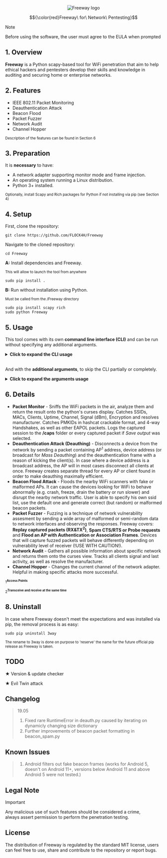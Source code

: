 <div align="center">
  <img src="https://github.com/FLOCK4H/Freeway/assets/161654571/85eb939d-0154-4767-8aab-c3a5e29b1d6f" alt="Freeway logo" />

  $${\color{red}Freeway\ for\ Network\ Pentesting}$$
</div>

> [!NOTE]
> Before using the software, the user must agree to the EULA when prompted

<h2><strong>1. Overview</strong></h2>

**Freeway** is a Python scapy-based tool for WiFi penetration that aim to help ethical hackers and pentesters develop their skills and knowledge in auditing and securing home or enterprise networks.

<h2><strong>2. Features</strong></h2>

- IEEE 802.11 Packet Monitoring
- Deauthentication Attack
- Beacon Flood
- Packet Fuzzer
- Network Audit
- Channel Hopper

<sub>Description of the features can be found in Section 6</sub>

<h2><strong>3. Preparation</strong></h2>

It is **necessary** to have:
- A network adapter supporting monitor mode and frame injection.
- An operating system running a Linux distribution.
- Python 3+ installed.

<sub>Optionally, install Scapy and Rich packages for Python if not installing via pip (see Section 4)</sub>

<h2><strong>4. Setup</strong></h2>

First, clone the repository:

    git clone https://github.com/FLOCK4H/Freeway

Navigate to the cloned repository:

    cd Freeway

<strong>A:</strong> Install dependencies and Freeway.

<sub>This will allow to launch the tool from anywhere</sub>

    sudo pip install .

<strong>B:</strong> Run without installation using Python.

<sub>Must be called from the /Freeway directory</sub>

    sudo pip install scapy rich
    sudo python Freeway

<h2><strong>5. Usage</strong></h2>

This tool comes with its own **command line interface (CLI)** and can be run without specifying any additional arguments.

<details>
<summary><strong>Click to expand the CLI usage</strong></summary>
<br />

    sudo Freeway

Follow the prompt to select the network adapter (see Section 3):

![image](https://github.com/FLOCK4H/Freeway/assets/161654571/653c9304-3256-4444-8f3f-0677134c8af8)

Select the feature and parameter(s):

![image](https://github.com/FLOCK4H/Freeway/assets/161654571/2444922e-6f1b-4958-99ea-df7463b912cb)
![image](https://github.com/FLOCK4H/Freeway/assets/161654571/757b5d77-be12-4dda-a957-3c305789bba7)

</details>
<br />

And with the **additional arguments**, to skip the CLI partially or completely.

<details>
<summary><strong>Click to expand the arguments usage</strong></summary>
<br />

    sudo Freeway -i wlan2 -a monitor -p 1,2,a

<sub>'-p' is not required with '-a', e.g., this will prompt for parameters to specify in the CLI:</sub>

    sudo Freeway -i wlan2 -a deauth

**All arguments, actions, and parameters:**

<div>
<pre>
  Arguments:
  -h, --help     Show the help message. <br />
  -i, --inf      Specify the WLAN interface (e.g., wlan0, wlan1). <br />
  -a, --action   Action number or alias (e.g., 1 or monitor). <br />
  -p, --params   Parameter identifiers (e.g., 1,2,a or 3rtv, depends on action). <br />

  Actions:
  1 or monitor,
  2 or deauth,
  3 or beacon_spam,
  4 or fuzzer,
  5 or audit,
  6 or hopper

  Parameters must be provided in the same format as in the CLI, specific for every action.
  To list all parameters for a given action, just provide -a argument without -p.
</pre>
</div>
</details>

<h2><strong>6. Details</strong></h2>

- **Packet Monitor** - Sniffs the WiFi packets in the air, analyze them and return the result onto the python's curses display. Catches SSIDs, MACs, Clients, Uptime, Channel, Signal (dBm), Encryption and resolves manufacturer. Catches PMKIDs in hashcat crackable format, and 4-way Handshakes, as well as other EAPOL packets. Logs the captured session to the **/caps** folder or every captured packet if _Save output_ was selected.
- **Deauthentication Attack (Deauthing)** - Disconnects a device from the network by sending a packet containing AP<sup>1</sup> address, device address (or broadcast for _Mass Deauthing_) and the deauthentication frame with a reason of kicking the client(s). In case where a device address is a broadcast address, the AP will in most cases disconnect all clients at once. Freeway creates separate thread for every AP or client found in order to make deauthing maximally efficient.
- **Beacon Flood Attack** - Floods the nearby WiFi scanners with fake or malformed APs. It can cause the devices looking for WiFi to behave abnormally (e.g. crash, freeze, drain the battery or run slower) and disrupt the nearby network traffic. User is able to specify his own ssid list, use the default one and generate correct (but random) or malformed beacon packets.
- **Packet Fuzzer** - Fuzzing is a technique of network vulnerability assesment by sending a wide array of malformed or semi-random data to network interfaces and observing the responses. Freeway covers: **Replay captured packets (RX&TX<sup>2</sup>)**, **Spam CTS/RTS or Probe requests** and **Flood an AP with Authentication or Association Frames**. Devices that will capture fuzzed packets will behave differently depending on vulnerability level of receiver (!USE WITH CAUTION!).
- **Network Audit** - Gathers all possible information about specific network and returns them onto the curses view. Tracks all clients signal and last activity, as well as resolve the manufacturer.
- **Channel Hopper** - Changes the current channel of the network adapter. Helpful in making specific attacks more successful.

<sup>1<sup>**Access Points**</sup></sup>

<sup>2<sup>**Transceive and receive at the same time**</sup></sup>

<h2><strong>8. Uninstall</strong></h2>

In case where Freeway doesn't meet the expectations and was installed via pip, the removal process is as easy:

    sudo pip uninstall 3way

<sub>The rename to 3way is done on purpose to 'reserve' the name for the future official pip release as Freeway is taken.</sub>

<h2>TODO</h2>

★ Version & update checker

★ Evil Twin attack

<h2>Changelog</h2>

> 19.05
> 1. Fixed rare RuntimeError in deauth.py caused by iterating on dynamicly changing size dictionary
> 2. Further improvements of beacon packet formatting in beacon_spam.py

<h2>Known Issues</h2>

> 1. Android filters out fake beacon frames (works for Android 5, doesn't on Android 11+, versions below Android 11  and above Android 5 were not tested.)

<h2><strong>Legal Note</strong></h2>

> [!IMPORTANT]
> Any malicious use of such features should be considered a crime, <br />
> always assert permission to perform the penetration testing.

<h2><strong>License</strong></h2>

The distribution of Freeway is regulated by the standard MIT license, users can feel free to use, share and contribute to the repository or report bugs.